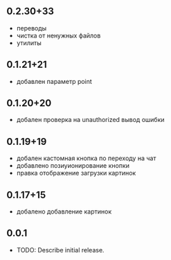 ##  0.2.30+33

- переводы
- чистка от ненужных файлов
- утилиты

##  0.1.21+21

- добавлен параметр point

##  0.1.20+20

- добален проверка на unauthorized вывод ошибки

##  0.1.19+19

- добален кастомная кнопка по переходу на чат
- добавлено позиуионирование кнопки
- правка отображение загрузки картинок

##  0.1.17+15

- добалено добавление картинок

## 0.0.1

* TODO: Describe initial release.
